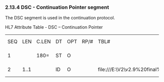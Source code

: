 ### 2.13.4 DSC - Continuation Pointer segment

The DSC segment is used in the continuation protocol.

HL7 Attribute Table - DSC – Continuation Pointer

|     |     |     |     |     |     |     |     |     |
| --- | --- | --- | --- | --- | --- | --- | --- | --- |
| SEQ | LEN | C.LEN | DT | OPT | RP/# | TBL# | ITEM # | ELEMENT NAME |
| 1 |  | 180= | ST | O |  |  | 00014 | Continuation Pointer |
| 2 | 1..1 |  | ID | O |  | file:///E:\V2\v2.9%20final%20Nov%20from%20Frank\V29_CH02C_Tables.docx#HL70398[0398] | 01354 | Continuation Style |
